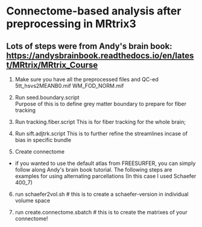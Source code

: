 # Connectome-based analysis after preprocessing in MRtrix3
## Lots of steps were from Andy's brain book: https://andysbrainbook.readthedocs.io/en/latest/MRtrix/MRtrix_Course

1. Make sure you have all the preprocessed files and QC-ed
   5tt_hsvs2MEANB0.mif
   WM_FOD_NORM.mif

2. Run seed.boundary.script   
   Purpose of this is to define grey matter boundary to prepare for fiber tracking

3. Run tracking.fiber.script
   This is for fiber tracking for the whole brain; 

4. Run sift.adjtrk.script
   This is to further refine the streamlines incase of bias in specific bundle

5. Create connectome 
* if you wanted to use the default atlas from FREESURFER, you can simply follow along Andy's brain book tutorial. The following steps are examples for using alternating parcellations (In this case I used Schaefer 400_7)

6. run schaefer2vol.sh # this is to create a schaefer-version in individual volume space

7. run create.connectome.sbatch # this is to create the matrixes of your connectome!

